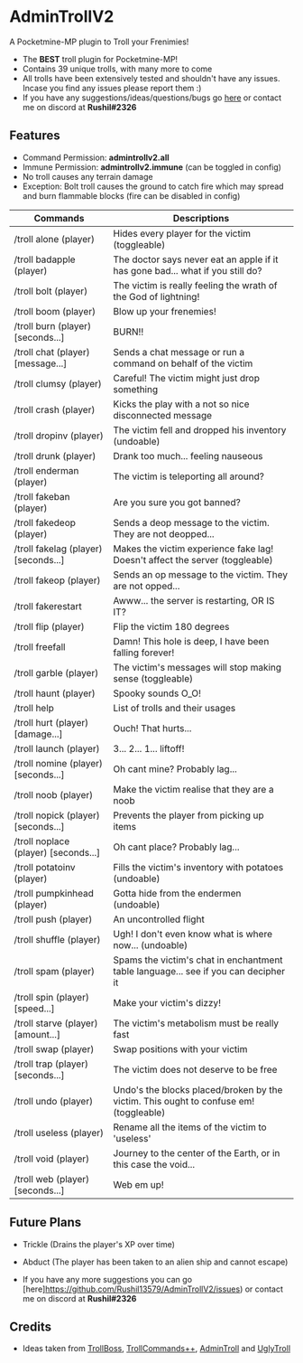 # AdminTrollV2
A Pocketmine-MP plugin to Troll your Frenimies!

- The **BEST** troll plugin for Pocketmine-MP!
- Contains 39 unique trolls, with many more to come
- All trolls have been extensively tested and shouldn't have any issues. Incase you find any issues please report them :)
- If you have any suggestions/ideas/questions/bugs go [here](https://github.com/Rushil13579/AdminTrollV2/issues) or contact me on discord at **Rushil#2326**

## Features

- Command Permission: **admintrollv2.all**
- Immune Permission: **admintrollv2.immune** (can be toggled in config)
- No troll causes any terrain damage
- Exception: Bolt troll causes the ground to catch fire which may spread and burn flammable blocks (fire can be disabled in config)

Commands | Descriptions
---------|-------------
/troll alone (player) | Hides every player for the victim (toggleable)
/troll badapple (player) | The doctor says never eat an apple if it has gone bad... what if you still do?
/troll bolt (player) | The victim is really feeling the wrath of the God of lightning!
/troll boom (player) | Blow up your frenemies!
/troll burn (player) [seconds...] | BURN!!
/troll chat (player) [message...] | Sends a chat message or run a command on behalf of the victim
/troll clumsy (player) | Careful! The victim might just drop something
/troll crash (player) | Kicks the play with a not so nice disconnected message
/troll dropinv (player) | The victim fell and dropped his inventory (undoable)
/troll drunk (player) | Drank too much... feeling nauseous
/troll enderman (player) | The victim is teleporting all around?
/troll fakeban (player) | Are you sure you got banned?
/troll fakedeop (player) | Sends a deop message to the victim. They are not deopped...
/troll fakelag (player) [seconds...] | Makes the victim experience fake lag! Doesn't affect the server (toggleable)
/troll fakeop (player) | Sends an op message to the victim. They are not opped...
/troll fakerestart | Awww... the server is restarting, OR IS IT?
/troll flip (player) | Flip the victim 180 degrees
/troll freefall | Damn! This hole is deep, I have been falling forever!
/troll garble (player) | The victim's messages will stop making sense (toggleable)
/troll haunt (player) | Spooky sounds O_O!
/troll help | List of trolls and their usages
/troll hurt (player) [damage...] | Ouch! That hurts...
/troll launch (player) | 3... 2... 1... liftoff!
/troll nomine (player) [seconds...] | Oh cant mine? Probably lag...
/troll noob (player) | Make the victim realise that they are a noob
/troll nopick (player) [seconds...] | Prevents the player from picking up items
/troll noplace (player) [seconds...] | Oh cant place? Probably lag...
/troll potatoinv (player) | Fills the victim's inventory with potatoes (undoable)
/troll pumpkinhead (player) | Gotta hide from the endermen (undoable)
/troll push (player) | An uncontrolled flight
/troll shuffle (player) | Ugh! I don't even know what is where now... (undoable)
/troll spam (player) | Spams the victim's chat in enchantment table language... see if you can decipher it
/troll spin (player) [speed...] | Make your victim's dizzy!
/troll starve (player) [amount...] | The victim's metabolism must be really fast
/troll swap (player) | Swap positions with your victim
/troll trap (player) [seconds...] | The victim does not deserve to be free
/troll undo (player) | Undo's the blocks placed/broken by the victim. This ought to confuse em! (toggleable)
/troll useless (player) | Rename all the items of the victim to 'useless'
/troll void (player) | Journey to the center of the Earth, or in this case the void...
/troll web (player) [seconds...] | Web em up!

## Future Plans
- Trickle (Drains the player's XP over time)
- Abduct (The player has been taken to an alien ship and cannot escape)

- If you have any more suggestions you can go [here]https://github.com/Rushil13579/AdminTrollV2/issues) or contact me on discord at **Rushil#2326**

## Credits

- Ideas taken from [TrollBoss](https://www.spigotmc.org/resources/trollboss.47423/), [TrollCommands++](https://dev.bukkit.org/projects/troll-commands-plus-plus), [AdminTroll](https://poggit.pmmp.io/p/admintroll) and [UglyTroll](https://github.com/skyzonemc/UglyTroll)
